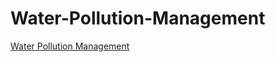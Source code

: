 # Water-Pollution-Management

<a href="https://supriyakumaris.github.io/Water-Pollution-Management/" target="_blank">Water Pollution Management</a>
